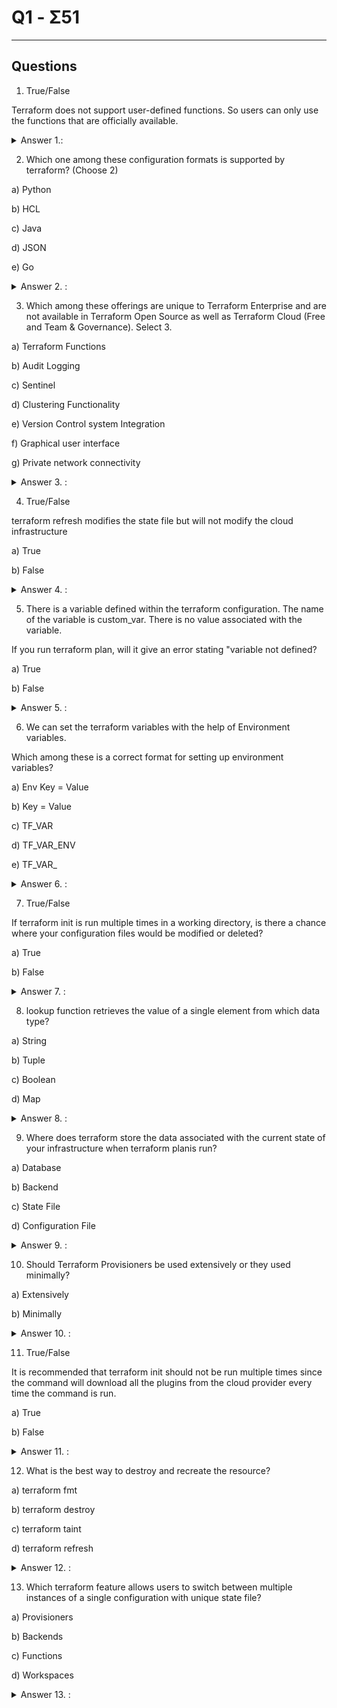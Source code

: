 # Q1 - Σ51

---

## Questions
1. True/False

Terraform does not support user-defined functions. So users can only use the functions that are officially available.

<details>
<summary>Answer 1.:</summary>
salut
</details>

2. Which one among these configuration formats is supported by terraform? (Choose 2)

a) Python

b) HCL

c) Java

d) JSON

e) Go

<details>
<summary>Answer 2. :</summary>
salut
</details>

3. Which among these offerings are unique to Terraform Enterprise and are not available in Terraform Open Source as well as Terraform Cloud (Free and Team & Governance). Select 3.

a) Terraform Functions

b) Audit Logging

c) Sentinel

d) Clustering Functionality

e) Version Control system Integration

f) Graphical user interface

g) Private network connectivity

<details>
<summary>Answer 3. :</summary>
salut
</details>

4. True/False

terraform refresh modifies the state file but will not modify the cloud infrastructure

a) True

b) False

<details>
<summary>Answer 4. :</summary>
salut
</details>

5. There is a variable defined within the terraform configuration. The name of the variable is custom_var. There is no value associated with the variable.

If you run terraform plan, will it give an error stating "variable not defined?

a) True

b) False

<details>
<summary>Answer 5. :</summary>
salut
</details>

6. We can set the terraform variables with the help of Environment variables.

Which among these is a correct format for setting up environment variables?

a) Env Key = Value

b) Key = Value

c) TF_VAR

d) TF_VAR_ENV

e) TF_VAR_

<details>
<summary>Answer 6. :</summary>
salut
</details>

7. True/False

If terraform init is run multiple times in a working directory, is there a chance where your configuration files would be modified or deleted?

a) True

b) False

<details>
<summary>Answer 7. :</summary>
salut
</details>

8. lookup function retrieves the value of a single element from which data type?

a) String

b) Tuple

c) Boolean

d) Map

<details>
<summary>Answer 8. :</summary>
salut
</details>

9. Where does terraform store the data associated with the current state of your infrastructure when terraform planis run?

a) Database

b) Backend

c) State File

d) Configuration File

<details>
<summary>Answer 9. :</summary>
salut
</details>

10. Should Terraform Provisioners be used extensively or they used minimally?

a) Extensively

b) Minimally

<details>
<summary>Answer 10. :</summary>
salut
</details>

11. True/False

It is recommended that terraform init should not be run multiple times since the command will download all the plugins from the cloud provider every time the command is run.

a) True

b) False

<details>
<summary>Answer 11. :</summary>
salut
</details>

12. What is the best way to destroy and recreate the resource?

a) terraform fmt

b) terraform destroy

c) terraform taint

d) terraform refresh

<details>
<summary>Answer 12. :</summary>
salut
</details>

13. Which terraform feature allows users to switch between multiple instances of a single configuration with unique state file?

a) Provisioners

b) Backends

c) Functions

d) Workspaces

<details>
<summary>Answer 13. :</summary>
salut
</details>
